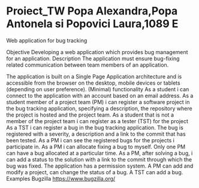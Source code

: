 # Proiect_TW Popa Alexandra,Popa Antonela si Popovici Laura,1089 E

Web application for bug tracking

Objective
Developing a web application which provides bug management for an application.
Description
The application must ensure bug-fixing related communication between team members of an application.

The application is built on a Single Page Application architecture and is accessible from the browser on the desktop, mobile devices or tablets (depending on user preference).
(Minimal) functionality
As a student i can connect to the application with an account based on an email address.
As a student member of a project team (PM) i can register a software project in the bug tracking application, specifying a description, the repository where the project is hosted and the project team.
As a student that is not a member of the project team i can register as a tester (TST) for the project
As a TST i can register a bug in the bug tracking application. The bug is registered with a severity, a description and a link to the commit that has been tested.
As a PM i can see the registered bugs for the projects i participate in.
As a PM i can allocate fixing a bug to myself. Only one PM can have a bug allocated at a particular time.
As a PM, after solving a bug, i can add a status to the solution with a link to the commit through which the bug was fixed.
The application has  a permission system. A PM can add and modify a project, can change the status of a bug. A TST can add a bug.
Examples
Bugzilla
https://www.bugzilla.org/
